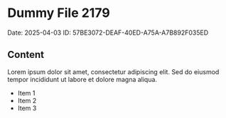 # Dummy File 2179

Date: 2025-04-03
ID: 57BE3072-DEAF-40ED-A75A-A7B892F035ED

## Content

Lorem ipsum dolor sit amet, consectetur adipiscing elit.
Sed do eiusmod tempor incididunt ut labore et dolore magna aliqua.

* Item 1
* Item 2
* Item 3
